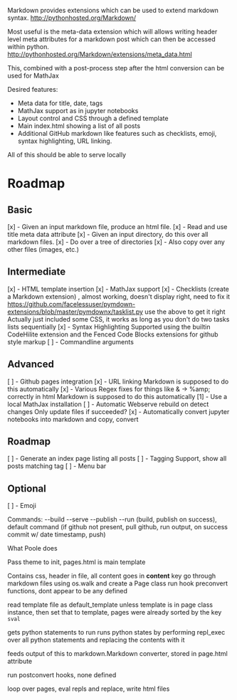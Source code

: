 Markdown provides extensions which can be used to extend markdown syntax.
http://pythonhosted.org/Markdown/

Most useful is the meta-data extension which will allows writing header level meta attributes for a markdown post which 
can then be accessed within python.
http://pythonhosted.org/Markdown/extensions/meta_data.html

This, combined with a post-process step after the html conversion can be used for MathJax

Desired features:
 - Meta data for title, date, tags
 - MathJax support as in jupyter notebooks
 - Layout control and CSS through a defined template
 - Main index.html showing a list of all posts
 - Additional GitHub markdown like features such as checklists, emoji, syntax highlighting, URL linking.
 
 All of this should be able to serve locally
 
 # Roadmap
 
## Basic
[x] - Given an input markdown file, produce an html file.
[x] - Read and use title meta data attribute
[x] - Given an input directory, do this over all markdown files.
[x] - Do over a tree of directories
[x] - Also copy over any other files (images, etc.)

## Intermediate
[x] - HTML template insertion
[x] - MathJax support
[x] - Checklists (create a Markdown extension) , almost working, doesn't display right, need to fix it
        https://github.com/facelessuser/pymdown-extensions/blob/master/pymdownx/tasklist.py
        use the above to get it right
        Actually just included some CSS, it works as long as you don't do two tasks lists sequentially
[x] - Syntax Highlighting
        Supported using the builtin CodeHilite extension and the Fenced Code Blocks extensions for github style markup
[ ] - Commandline arguments

## Advanced
[ ] - Github pages integration
[x] - URL linking
        Markdown is supposed to do this automatically
[x] - Various Regex fixes for things like & -> %amp; correctly in html
        Markdown is supposed to do this automatically
[1] - Use a local MathJax installation
[ ] - Automatic Webserve rebuild on detect changes
        Only update files if succeeded?
[x] - Automatically convert jupyter notebooks into markdown and copy, convert

## Roadmap
[ ] - Generate an index page listing all posts
[ ] - Tagging Support, show all posts matching tag
[ ] - Menu bar

## Optional
[ ] - Emoji

Commands:
--build
--serve
--publish
--run (build, publish on success), default command
    (if github not present, pull github, run output, on success commit w/ date timestamp, push)
        
What Poole does

Pass theme to init, pages.html is main template

Contains css, header in file, all content goes in __content__ key
go through markdown files using os.walk and create a Page class
run hook preconvert functions, dont appear to be any defined

read template file as default_template unless template is in page class instance, then set that to template,
pages were already sorted by the key `sval`

gets python statements to run
runs python states by performing repl_exec over all python statements and replacing the contents with it

feeds output of this to markdown.Markdown converter, stored in page.html attribute

run postconvert hooks, none defined

loop over pages, eval repls and replace, write html files
